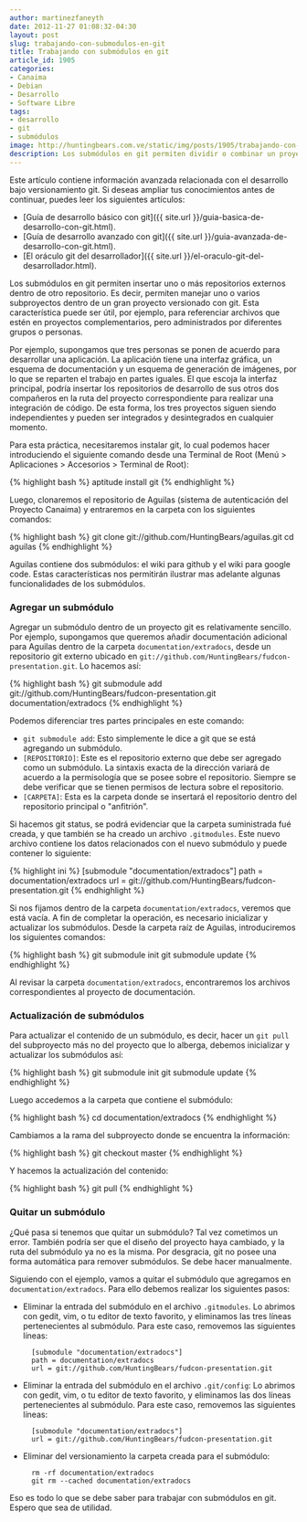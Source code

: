 ```yaml
---
author: martinezfaneyth
date: 2012-11-27 01:08:32-04:30
layout: post
slug: trabajando-con-submodulos-en-git
title: Trabajando con submódulos en git
article_id: 1905
categories:
- Canaima
- Debian
- Desarrollo
- Software Libre
tags:
- desarrollo
- git
- submódulos
image: http://huntingbears.com.ve/static/img/posts/1905/trabajando-con-submodulos-en-git__1.jpg
description: Los submódulos en git permiten dividir o combinar un proyecto en varios repositorios separados.
---
```


Este artículo contiene información avanzada relacionada con el desarrollo bajo versionamiento git. Si deseas ampliar tus conocimientos antes de continuar, puedes leer los siguientes artículos:

* [Guía de desarrollo básico con git]({{ site.url }}/guia-basica-de-desarrollo-con-git.html).
* [Guía de desarrollo avanzado con git]({{ site.url }}/guia-avanzada-de-desarrollo-con-git.html).
* [El oráculo git del desarrollador]({{ site.url }}/el-oraculo-git-del-desarrollador.html).

Los submódulos en git permiten insertar uno o más repositorios externos dentro de otro repositorio. Es decir, permiten manejar uno o varios subproyectos dentro de un gran proyecto versionado con git. Esta característica puede ser útil, por ejemplo, para referenciar archivos que estén en proyectos complementarios, pero administrados por diferentes grupos o personas.

Por ejemplo, supongamos que tres personas se ponen de acuerdo para desarrollar una aplicación. La aplicación tiene una interfaz gráfica, un esquema de documentación y un esquema de generación de imágenes, por lo que se reparten el trabajo en partes iguales. El que escoja la interfaz principal, podría insertar los repositorios de desarrollo de sus otros dos compañeros en la ruta del proyecto correspondiente para realizar una integración de código. De esta forma, los tres proyectos siguen siendo independientes y pueden ser integrados y desintegrados en cualquier momento.

Para esta práctica, necesitaremos instalar git, lo cual podemos hacer introduciendo el siguiente comando desde una Terminal de Root (Menú > Aplicaciones > Accesorios > Terminal de Root):

{% highlight bash %}
aptitude install git
{% endhighlight %}

Luego, clonaremos el repositorio de Aguilas (sistema de autenticación del Proyecto Canaima) y entraremos en la carpeta con los siguientes comandos:

{% highlight bash %}
git clone git://github.com/HuntingBears/aguilas.git
cd aguilas
{% endhighlight %}

Aguilas contiene dos submódulos: el wiki para github y el wiki para google code. Estas características nos permitirán ilustrar mas adelante algunas funcionalidades de los submódulos.

### Agregar un submódulo

Agregar un submódulo dentro de un proyecto git es relativamente sencillo. Por ejemplo, supongamos que queremos añadir documentación adicional para Aguilas dentro de la carpeta `documentation/extradocs`, desde un repositorio git externo ubicado en `git://github.com/HuntingBears/fudcon-presentation.git`. Lo hacemos así:

{% highlight bash %}
git submodule add git://github.com/HuntingBears/fudcon-presentation.git documentation/extradocs
{% endhighlight %}

Podemos diferenciar tres partes principales en este comando:

* `git submodule add`: Esto simplemente le dice a git que se está agregando un submódulo.
* `[REPOSITORIO]`: Este es el repositorio externo que debe ser agregado como un submódulo. La sintaxis exacta de la dirección variará de acuerdo a la permisología que se posee sobre el repositorio. Siempre se debe verificar que se tienen permisos de lectura sobre el repositorio.
* `[CARPETA]`: Esta es la carpeta donde se insertará el repositorio dentro del repositorio principal o "anfitrión".

Si hacemos git status, se podrá evidenciar que la carpeta suministrada fué creada, y que también se ha creado un archivo `.gitmodules`. Este nuevo archivo contiene los datos relacionados con el nuevo submódulo y puede contener lo siguiente:

{% highlight ini %}
[submodule "documentation/extradocs"]
path = documentation/extradocs
url = git://github.com/HuntingBears/fudcon-presentation.git
{% endhighlight %}

Si nos fijamos dentro de la carpeta `documentation/extradocs`, veremos que está vacía. A fin de completar la operación, es necesario inicializar y actualizar los submódulos. Desde la carpeta raíz de Aguilas, introduciremos los siguientes comandos:

{% highlight bash %}
git submodule init
git submodule update
{% endhighlight %}

Al revisar la carpeta `documentation/extradocs`, encontraremos los archivos correspondientes al proyecto de documentación.

### Actualización de submódulos

Para actualizar el contenido de un submódulo, es decir, hacer un `git pull` del subproyecto más no del proyecto que lo alberga, debemos inicializar y actualizar los submódulos así:

{% highlight bash %}
git submodule init
git submodule update
{% endhighlight %}

Luego accedemos a la carpeta que contiene el submódulo:

{% highlight bash %}
cd documentation/extradocs
{% endhighlight %}

Cambiamos a la rama del subproyecto donde se encuentra la información:

{% highlight bash %}
git checkout master
{% endhighlight %}

Y hacemos la actualización del contenido:

{% highlight bash %}
git pull
{% endhighlight %}

### Quitar un submódulo

¿Qué pasa si tenemos que quitar un submódulo? Tal vez cometimos un error. También podría ser que el diseño del proyecto haya cambiado, y la ruta del submódulo ya no es la misma. Por desgracia, git no posee una forma automática para remover submódulos. Se debe hacer manualmente.

Siguiendo con el ejemplo, vamos a quitar el submódulo que agregamos en `documentation/extradocs`. Para ello debemos realizar los siguientes pasos:

* Eliminar la entrada del submódulo en el archivo `.gitmodules`. Lo abrimos con gedit, vim, o tu editor de texto favorito, y eliminamos las tres líneas pertenecientes al submódulo. Para este caso, removemos las siguientes líneas:

        [submodule "documentation/extradocs"]
        path = documentation/extradocs
        url = git://github.com/HuntingBears/fudcon-presentation.git

* Eliminar la entrada del submódulo en el archivo `.git/config`: Lo abrimos con gedit, vim, o tu editor de texto favorito, y eliminamos las dos líneas pertenecientes al submódulo. Para este caso, removemos las siguientes líneas:

        [submodule "documentation/extradocs"]
        url = git://github.com/HuntingBears/fudcon-presentation.git

* Eliminar del versionamiento la carpeta creada para el submódulo:

        rm -rf documentation/extradocs
        git rm --cached documentation/extradocs

Eso es todo lo que se debe saber para trabajar con submódulos en git. Espero que sea de utilidad.
